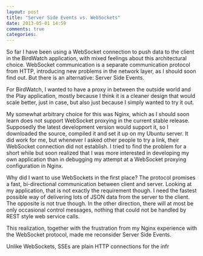 ```yaml
---
layout: post
title: "Server Side Events vs. WebSockets"
date: 2013-05-01 14:59
comments: true
categories: 
---
```

So far I have been using a WebSocket connection to push data to the client in the BirdWatch application, with mixed feelings about this architectural choice. WebSocket communication is a separate communication protocol from HTTP, introducing new problems in the network layer, as I should soon find out. But there is an alternative: Server Side Events.

<!-- more -->

For BirdWatch, I wanted to have a proxy in between the outside world and the Play application, mostly because I think it is a cleaner design that would scale better, just in case, but also just because I simply wanted to try it out. 

My somewhat arbitrary choice for this was Nginx, which as I should soon learn does not support WebSocket proxying in the current stable release. Supposedly the latest development version would support it, so I downloaded the source, compiled it and set it up on my Ubuntu server. It did work for me, but whenever I asked other people to try a link, their WebSocket connection did not establish. I tried to find the problem for a short while but soon realized that I was more interested in developing my own application than in debugging my attempt at a WebSocket proxying configuration in Nginx.

Why did I want to use WebSockets in the first place? The protocol promises a fast, bi-directional communication between client and server. Looking at my application, that is not exactly the requirement though. I need the fastest possible way of delivering lots of JSON data from the server to the client. The opposite is not true though. In the other direction, there will at most be only occasional control messages, nothing that could not be handled by REST style web service calls.

This realization, together with the frustration from my Nginx experience with the WebSocket protocol, made me reconsider Server Side Events. 


Unlike WebSockets, SSEs are plain HTTP connections for the infr
